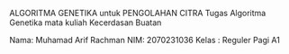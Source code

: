 ALGORITMA GENETIKA untuk PENGOLAHAN CITRA
Tugas Algoritma Genetika mata kuliah Kecerdasan Buatan

Nama: Muhamad Arif Rachman
NIM: 2070231036
Kelas : Reguler Pagi A1
